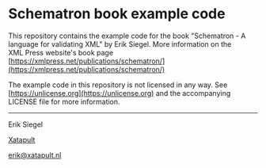 # Schematron book example code

This repository contains the example code for the book "Schematron - A language for validating XML" by Erik Siegel. More information on the XML&#160;Press website's book page [https://xmlpress.net/publications/schematron/](https://xmlpress.net/publications/schematron/)

The example code in this repository is not licensed in any way. See
[https://unlicense.org](https://unlicense.org) and the accompanying LICENSE file for more information.

----------

Erik Siegel

[Xatapult](http://www.xatapult.com)

[erik@xatapult.nl](mailto:erik@xatapult.nl)